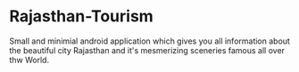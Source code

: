 # Rajasthan-Tourism
Small and minimial android application which gives you all information about the beautiful city Rajasthan and it's mesmerizing sceneries famous all over thw World.
